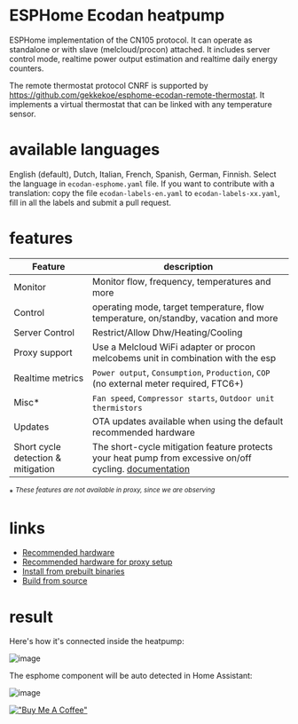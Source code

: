 # ESPHome Ecodan heatpump
ESPHome implementation of the CN105 protocol. It can operate as standalone or with slave (melcloud/procon) attached. It includes server control mode, realtime power output estimation and realtime daily energy counters. 

The remote thermostat protocol CNRF is supported by https://github.com/gekkekoe/esphome-ecodan-remote-thermostat. It implements a virtual thermostat that can be linked with any temperature sensor.

# available languages
English (default), Dutch, Italian, French, Spanish, German, Finnish. Select the language in `ecodan-esphome.yaml` file. 
If you want to contribute with a translation: copy the file `ecodan-labels-en.yaml` to `ecodan-labels-xx.yaml`, fill in all the labels and submit a pull request.

# features

| Feature  | description  |
|----------|--------------|
| Monitor | Monitor flow, frequency, temperatures and more |
| Control | operating mode, target temperature, flow temperature, on/standby, vacation and more |
| Server Control | Restrict/Allow Dhw/Heating/Cooling  |
| Proxy support | Use a Melcloud WiFi adapter or procon melcobems unit in combination with the esp  |
| Realtime metrics | `Power output`, `Consumption`, `Production`, `COP` (no external meter required, FTC6+)  |
| Misc* |  `Fan speed`, `Compressor starts`, `Outdoor unit thermistors` |
| Updates | OTA updates available when using the default recommended hardware |
| Short cycle detection & mitigation | The short-cycle mitigation feature protects your heat pump from excessive on/off cycling. [documentation](https://github.com/gekkekoe/esphome-ecodan-hp/blob/main/docs/short-cycle-mitigation.md) |

\* <sup><i>These features are not available in proxy, since we are observing</sup></i>

# links
* [Recommended hardware](https://github.com/gekkekoe/esphome-ecodan-hp/blob/main/docs/hardware.md)
* [Recommended hardware for proxy setup](https://github.com/gekkekoe/esphome-ecodan-hp/blob/main/docs/proxy.md)
* [Install from prebuilt binaries](https://github.com/gekkekoe/esphome-ecodan-hp/blob/main/docs/install-from-bin.md)
* [Build from source](https://github.com/gekkekoe/esphome-ecodan-hp/blob/main/docs/build-from-source.md)

# result
Here's how it's connected inside the heatpump:

![image](https://github.com/gekkekoe/esphome-ecodan-hp/blob/main/img/m5stack_installed.jpg?raw=true)

The esphome component will be auto detected in Home Assistant:

![image](https://github.com/gekkekoe/esphome-ecodan-hp/blob/main/img/ha-integration.png?raw=true)


[!["Buy Me A Coffee"](https://www.buymeacoffee.com/assets/img/custom_images/orange_img.png)](https://www.buymeacoffee.com/gekkekoe)
